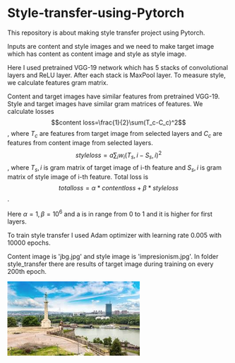 # Style-transfer-using-Pytorch

This repository is about making style transfer project using Pytorch.

Inputs are content and style images and we need to make target image which has content as content image and style as style image.

Here I used pretrained VGG-19 network which has 5 stacks of convolutional layers and ReLU layer. After each stack is MaxPool layer. 
To measure style, we calculate features gram matrix.

Content and target images have similar features from pretrained VGG-19. Style and target images have similar gram matrices of features. 
We calculate losses
$$content loss=\frac{1}{2}\sum(T_c-C_c)^2$$,
where $T_c$ are features from target image from selected layers and $C_c$ are features from content image from selected layers.
$$style loss=a\sum{_i} w_i(T_s,i-S_s,i)^2$$,
where $T_s,i$ is gram matrix of target image of i-th feature and $S_s,i$ is gram matrix of style image of i-th feature.
Total loss is
$$total loss=\alpha *content loss+ \beta*style loss$$.

Here $\alpha=1, \beta=10^6$ and a is in range from 0 to 1 and it is higher for first layers.

To train style transfer I used Adam optimizer with learning rate 0.005 with 10000 epochs. 

Content image is 'jbg.jpg' and style image is 'impresionism.jpg'. In folder style_transfer there are results of target image during training on every 200th epoch.

![Content image](https://github.com/tijanavukovic1/Style-transfer-using-Pytorch/blob/main/bg.jpg?raw=true)
